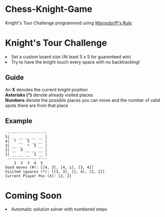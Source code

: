 # Chess-Knight-Game
Knight's Tour Challenge programmed using <a href="https://en.wikipedia.org/wiki/Knight%27s_tour#Warnsdorff's_rule">Warnsdorff's Rule</a>
<h1> Knight's Tour Challenge </h1>
<li> Set a custom board size (At least 5 x 5 for guarenteed win)</li>
<li> Try to have the knight touch every space with no backtracking! </li>

<h2> Guide </h2>
An <b>X</b> denotes the current knight position <br>
<b>Asterisks (*)</b> denote already visited places <br>
<b>Numbers</b> denote the possible places you can move and the number of valid spots there are from that place

<h2>Example</h2>

```
 ------------------
5| __ __ __ __ __ |
4|  * __  5 __ __ |
3| __ __  *  5 __ |
2| __  X __ __ __ |
1| __ __ __  1 __ |
 ------------------
    1  2  3  4  5
Good moves (#): [[4, 3], [4, 1], [3, 4]]
Visited squares (*): [[3, 3], [1, 4], [2, 2]]
Current Player Pos (X): [2, 2]
 ```

<h1>Coming Soon</h1>
<li>Automatic solution solver with numbered steps</li>
